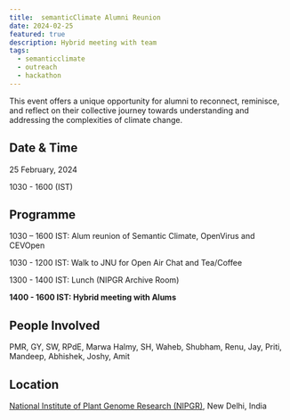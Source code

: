 ```yaml
---
title:  semanticClimate Alumni Reunion
date: 2024-02-25
featured: true
description: Hybrid meeting with team 
tags:
  - semanticclimate
  - outreach
  - hackathon
---
```


This event offers a unique opportunity for alumni to reconnect, reminisce, and reflect on their collective journey towards understanding and addressing the complexities of climate change. 


## Date & Time

25 February, 2024

1030 - 1600 (IST)

## Programme

1030 – 1600 IST: 	Alum reunion of Semantic Climate, OpenVirus and CEVOpen

1030 - 1200 IST:  Walk to JNU for Open Air Chat and Tea/Coffee 

1300 - 1400 IST: 	Lunch (NIPGR Archive Room)

**1400 - 1600 IST:  Hybrid meeting with Alums**	


## People Involved
PMR, GY, SW, RPdE, Marwa Halmy, SH, Waheb, Shubham, Renu, Jay, Priti, Mandeep, Abhishek, Joshy, Amit  

## Location

[National Institute of Plant Genome Research (NIPGR)](https://nipgr.ac.in/home/home.php), New Delhi, India







